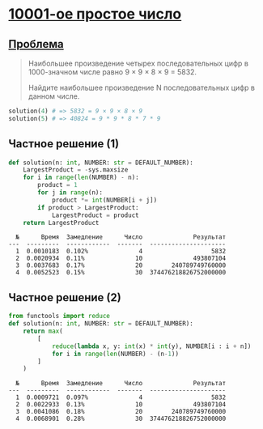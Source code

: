 # [10001-ое простое число](TODO)

## [Проблема](https://euler.jakumo.org/problems/view/8.html)

>Наибольшее произведение четырех последовательных цифр в 1000-значном числе равно 9 × 9 × 8 × 9 = 5832.
>
>Найдите наибольшее произведение N последовательных цифр в данном числе.

``` python
solution(4) # => 5832 = 9 × 9 × 8 × 9
solution(5) # => 40824 = 9 * 9 * 8 * 7 * 9
```

## Частное решение (1)

``` python
def solution(n: int, NUMBER: str = DEFAULT_NUMBER):
    LargestProduct = -sys.maxsize
    for i in range(len(NUMBER) - n):
        product = 1
        for j in range(n):
            product *= int(NUMBER[i + j])
        if product > LargestProduct:
            LargestProduct = product
    return LargestProduct
```
```text
  №      Время  Замедление      Число              Результат
---  ---------  ------------  -------  ---------------------
  1  0.0010183  0.102%              4                   5832
  2  0.0020934  0.11%              10              493807104
  3  0.0037683  0.17%              20        240789749760000
  4  0.0052523  0.15%              30  374476218826752000000
```


## Частное решение (2)

```python
from functools import reduce
def solution(n: int, NUMBER: str = DEFAULT_NUMBER):
    return max(
        [
            reduce(lambda x, y: int(x) * int(y), NUMBER[i : i + n])
            for i in range(len(NUMBER) - (n-1))
        ]
    )
```
```text
  №      Время  Замедление      Число              Результат
---  ---------  ------------  -------  ---------------------
  1  0.0009721  0.097%              4                   5832
  2  0.0022933  0.13%              10              493807104
  3  0.0041086  0.18%              20        240789749760000
  4  0.0068901  0.28%              30  374476218826752000000
```
